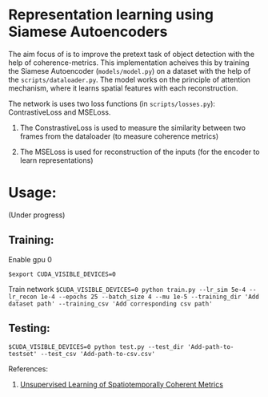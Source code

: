# Representation learning using Siamese Autoencoders

The aim focus of is to improve the pretext task of object detection with the help of coherence-metrics.
This implementation acheives this by training the Siamese Autoencoder (`models/model.py`) on a dataset with the help of the `scripts/dataloader.py`. The model works on the principle of attention mechanism, where it learns spatial features with each reconstruction.

The network is uses two loss functions (in `scripts/losses.py`): ContrastiveLoss and MSELoss.
1. The ConstrastiveLoss is used to measure the similarity between two frames from the dataloader (to measure coherence metrics)

2. The MSELoss is used for reconstruction of the inputs (for the encoder to learn representations)



# Usage:
(Under progress)

## Training:

Enable gpu 0

`$export CUDA_VISIBLE_DEVICES=0`

Train network
`$CUDA_VISIBLE_DEVICES=0 python train.py --lr_sim 5e-4 --lr_recon 1e-4 --epochs 25 --batch_size 4 --mu 1e-5 --training_dir 'Add dataset path' --training_csv 'Add corresponding csv path'`

## Testing:
`$CUDA_VISIBLE_DEVICES=0 python test.py --test_dir 'Add-path-to-testset' --test_csv 'Add-path-to-csv.csv'`




References:
1. [Unsupervised Learning of Spatiotemporally Coherent Metrics](https://arxiv.org/abs/1412.6056)


